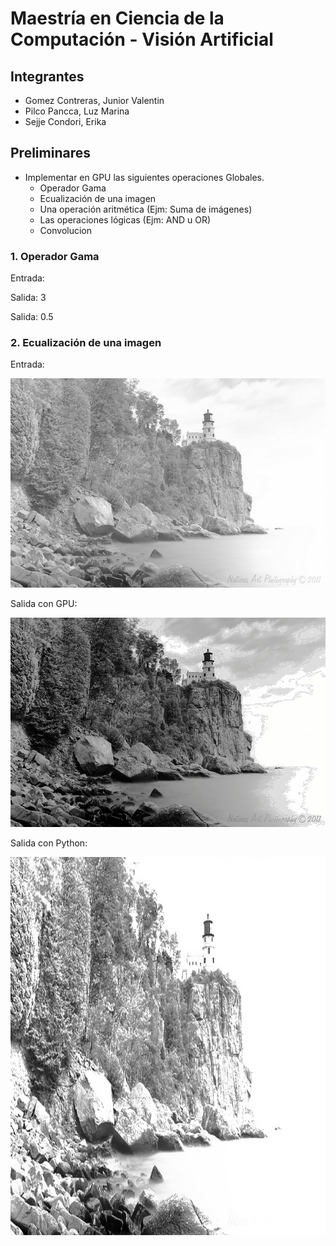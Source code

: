 # Maestría en Ciencia de la Computación - Visión Artificial
## Integrantes
- Gomez Contreras, Junior Valentin
- Pilco Pancca, Luz Marina
- Sejje Condori, Erika

## Preliminares
- Implementar en GPU las siguientes operaciones Globales.
  - Operador Gama
  - Ecualización de una imagen
  - Una operación aritmética (Ejm: Suma de imágenes)
  - Las operaciones lógicas (Ejm: AND u OR)
  - Convolucion
 
### 1. Operador Gama
Entrada:

Salida: 3 
 
Salida: 0.5                                                                  
  
  
### 2. Ecualización de una imagen
Entrada:
<div>
  <img src="https://github.com/zulmarina1687/MCC-VA/blob/main/Resultados/img.jpg">
</div>

Salida con GPU:  
<div>
  <img src="https://github.com/zulmarina1687/MCC-VA/blob/main/Resultados/img_equalized_gpu.jpg">
</div>

Salida con Python:  
<div>
  <img src="https://github.com/zulmarina1687/MCC-VA/blob/main/Resultados/img_equalized_python.jpg" alt="demo" height="605">
</div>
